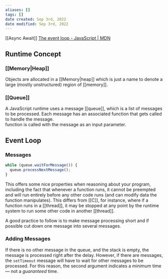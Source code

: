 ```yaml
---
aliases: []
tags: []
date created: Sep 3rd, 2022
date modified: Sep 3rd, 2022
---
```

[[Async Await]]
[The event loop - JavaScript | MDN](https://developer.mozilla.org/en-US/docs/Web/JavaScript/EventLoop)

## Runtime Concept
### [[Memory|Heap]]
Objects are allocated in a [[Memory|heap]] which is just a name to denote a large (mostly unstructured) region of [[memory]].

### [[Queue]]
A JavaScript runtime uses a message [[queue]], which is a list of messages to be processed. Each message has an associated function that gets called to handle the message.  
function is called with the message as an input parameter.

## Event Loop
### Messages

```js
while (queue.waitForMessage()) {
  queue.processNextMessage();
}
```

This offers some nice properties when reasoning about your program, including the fact that whenever a function runs, it cannot be preempted and will run entirely before any other code runs (and can modify data the function manipulates). This differs from [[C]], for instance, where if a function runs in a [[thread]], it may be stopped at any point by the runtime system to run some other code in another [[thread]].

A good practice to follow is to make message processing short and if possible cut down one message into several messages.

### Adding Messages
If there is no other message in the queue, and the stack is empty, the message is processed right after the delay. However, if there are messages, the `setTimeout` message will have to wait for other messages to be processed. For this reason, the second argument indicates a _minimum_ time — not a _guaranteed_ time.
